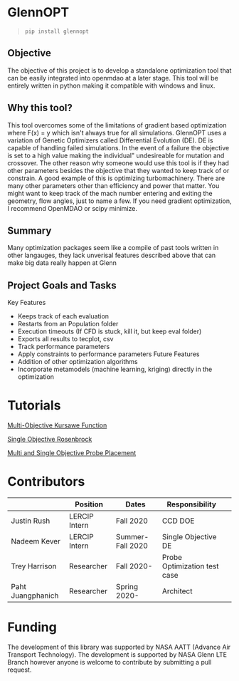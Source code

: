 # GlennOPT
> `pip install glennopt`

## Objective
The objective of this project is to develop a standalone optimization tool that can be easily integrated into openmdao at a later stage. 
This tool will be entirely written in python making it compatible with windows and linux. 

## Why this tool?
This tool overcomes some of the limitations of gradient based optimization where F(x) = y which isn't always true for all simulations. GlennOPT uses a variation of Genetic Optimizers called Differential Evolution (DE). DE is capable of handling failed simulations. In the event of a failure the objective is set to a high value making the individual" undesireable for mutation and crossover. The other reason why someone would use this tool is if they had other parameters besides the objective that they wanted to keep track of or constrain. A good example of this is optimizing turbomachinery. There are many other parameters other than efficiency and power that matter. You might want to keep track of the mach number entering and exiting the geometry, flow angles, just to name a few. If you need gradient optimization, I recommend OpenMDAO or scipy minimize. 

## Summary
Many optimization packages seem like a compile of past tools written in other langauges, they lack unverisal features described above that can make big data really happen at Glenn

## Project Goals and Tasks
Key Features
*  Keeps track of each evaluation
*  Restarts from an Population folder
*  Execution timeouts (If CFD is stuck, kill it, but keep eval folder)
*  Exports all results to tecplot, csv 
*  Track performance parameters
*  Apply constraints to performance parameters 
Future Features
*  Addition of other optimization algorithms
*  Incorporate metamodels (machine learning, kriging) directly in the optimization


# Tutorials
[Multi-Objective Kursawe Function](https://colab.research.google.com/github/nasa/GlennOPT/blob/main/test/kur/multi_objective_example.ipynb)

[Single Objective Rosenbrock](https://colab.research.google.com/github/nasa/GlennOPT/blob/main/test/Rosenbrock/RosenbrockExample.ipynb)

[Multi and Single Objective Probe Placement](https://colab.research.google.com/github/nasa/GlennOPT/blob/main/test/ProbePlacement_multi/ProbePlacementExample.ipynb)

# Contributors 
|                   | Position      | Dates            | Responsibility                      |   |
|-------------------|---------------|------------------|-------------------------------------|---|
| Justin Rush       | LERCIP Intern | Fall 2020        | CCD DOE                             |   |
| Nadeem Kever      | LERCIP Intern | Summer-Fall 2020 | Single Objective DE                 |   |
| Trey Harrison     | Researcher    | Fall 2020-       | Probe Optimization test case        |   |
| Paht Juangphanich | Researcher    | Spring 2020-     | Architect                           |   |

# Funding
The development of this library was supported by NASA AATT (Advance Air Transport Technology). The development is supported by NASA Glenn LTE Branch however anyone is welcome to contribute by submitting a pull request. 

